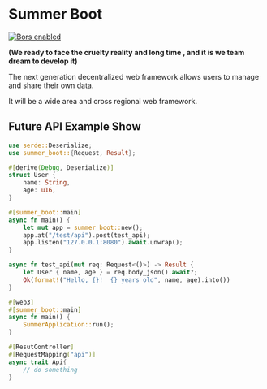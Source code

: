 # Summer Boot

<a href="https://app.bors.tech/repositories/45710"><img src="https://bors.tech/images/badge_small.svg" alt="Bors enabled"></a>

**(We ready to face the cruelty reality and long time , and it is we team dream to develop it)**

The next generation decentralized web framework allows users to manage and share their own data. 

It will be a wide area and cross regional web framework.


## Future API Example Show

```rust
use serde::Deserialize;
use summer_boot::{Request, Result};

#[derive(Debug, Deserialize)]
struct User {
    name: String,
    age: u16,
}

#[summer_boot::main]
async fn main() {
    let mut app = summer_boot::new();
    app.at("/test/api").post(test_api);
    app.listen("127.0.0.1:8080").await.unwrap();
}

async fn test_api(mut req: Request<()>) -> Result {
    let User { name, age } = req.body_json().await?;
    Ok(format!("Hello, {}!  {} years old", name, age).into())
}
```

```rust
#[web3]
#[summer_boot::main]
async fn main() {
    SummerApplication::run();
}
```

```rust
#[ResutController]
#[RequestMapping("api")]
async trait Api{
    // do something
}
```
